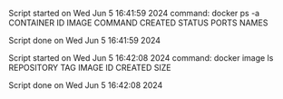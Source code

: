 Script started on Wed Jun  5 16:41:59 2024
command: docker ps -a
CONTAINER ID   IMAGE     COMMAND   CREATED   STATUS    PORTS     NAMES

Script done on Wed Jun  5 16:41:59 2024

Script started on Wed Jun  5 16:42:08 2024
command: docker image ls
REPOSITORY   TAG       IMAGE ID   CREATED   SIZE

Script done on Wed Jun  5 16:42:08 2024
